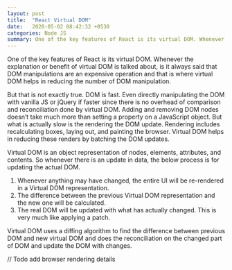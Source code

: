 ```yaml
---
layout: post
title:  "React Virtual DOM"
date:   2020-05-02 08:42:32 +0530
categories: Node JS
summary: One of the key features of React is its virtual DOM. Whenever the explanation or benefit of virtual DOM is talked about, is it always said that DOM manipulations are an expensive operation and that is where virtual DOM helps in reducing the number of DOM manipulation. 
---
```



One of the key features of React is its virtual DOM. Whenever the explanation or benefit of virtual DOM is talked about, is it always said that DOM manipulations are an expensive operation and that is where virtual DOM helps in reducing the number of DOM manipulation. 

But that is not exactly true. DOM is fast. Even directly manipulating the DOM with vanilla JS or jQuery if faster since there is no overhead of comparison and reconciliation done by virtual DOM. Adding and removing DOM nodes doesn’t take much more than setting a property on a JavaScript object. But what is actually slow is the rendering the DOM update. Rendering includes recalculating boxes, laying out, and painting the browser. Virtual DOM helps in reducing these renders by batching the DOM updates.

Virtual DOM is an object representation of nodes, elements, attributes, and contents. So whenever there is an update in data, the below process is for updating the actual DOM.

1. Whenever anything may have changed, the entire UI will be re-rendered in a Virtual DOM representation.
2. The difference between the previous Virtual DOM representation and the new one will be calculated.
3. The real DOM will be updated with what has actually changed. This is very much like applying a patch.

Virtual DOM uses a diffing algorithm to find the difference between previous DOM and new virtual DOM and does the reconciliation on the changed part of DOM and update the DOM with changes.

// Todo add browser rendering details